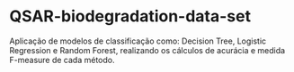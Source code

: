 # QSAR-biodegradation-data-set
Aplicação de modelos de classificação como: Decision Tree, Logistic Regression e Random Forest, realizando os cálculos de acurácia e medida  F-measure de cada método. 
